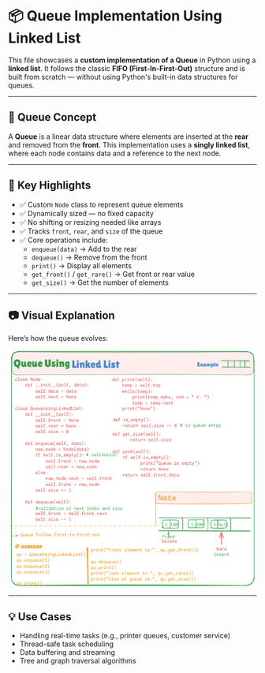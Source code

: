# 📦 Queue Implementation Using Linked List

This file showcases a **custom implementation of a Queue** in Python using a **linked list**. It follows the classic **FIFO (First-In-First-Out)** structure and is built from scratch — without using Python's built-in data structures for queues.

---

## 📌 Queue Concept

A **Queue** is a linear data structure where elements are inserted at the **rear** and removed from the **front**. This implementation uses a **singly linked list**, where each node contains data and a reference to the next node.

---

## 🧠 Key Highlights

- ✅ Custom `Node` class to represent queue elements
- ✅ Dynamically sized — no fixed capacity
- ✅ No shifting or resizing needed like arrays
- ✅ Tracks `front`, `rear`, and `size` of the queue
- ✅ Core operations include:
  - `enqueue(data)` → Add to the rear
  - `dequeue()` → Remove from the front
  - `print()` → Display all elements
  - `get_front()` / `get_rare()` → Get front or rear value
  - `get_size()` → Get the number of elements

---

## 📷 Visual Explanation

Here’s how the queue evolves:


![Queue Using Linked List](image.png)

---

## 💡 Use Cases

- Handling real-time tasks (e.g., printer queues, customer service)
- Thread-safe task scheduling
- Data buffering and streaming
- Tree and graph traversal algorithms
